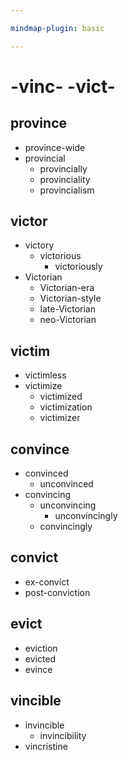 ```yaml
---

mindmap-plugin: basic

---
```


# -vinc- -vict-

## province
- province-wide
- provincial
   - provincially
   - provinciality
   - provincialism

## victor
- victory
   - victorious
      - victoriously
- Victorian
   - Victorian-era
   - Victorian-style
   - late-Victorian
   - neo-Victorian

## victim
- victimless
- victimize
   - victimized
   - victimization
   - victimizer

## convince
- convinced
   - unconvinced
- convincing
   - unconvincing
      - unconvincingly
   - convincingly

## convict
- ex-convict
- post-conviction

## evict
- eviction
- evicted
- evince

## vincible
- invincible
   - invincibility
- vincristine